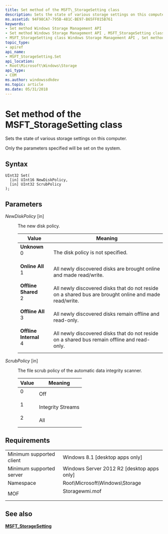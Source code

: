 ```yaml
---
title: Set method of the MSFT\_StorageSetting class
description: Sets the state of various storage settings on this computer.
ms.assetid: 94F98CA7-795B-481C-BE97-B65FF015B761
keywords:
- Set method Windows Storage Management API
- Set method Windows Storage Management API , MSFT_StorageSetting class
- MSFT_StorageSetting class Windows Storage Management API , Set method
topic_type:
- apiref
api_name:
- MSFT_StorageSetting.Set
api_location:
- Root\Microsoft\Windows\Storage
api_type:
- COM
ms.author: windowssdkdev
ms.topic: article
ms.date: 05/31/2018
---
```


# Set method of the MSFT\_StorageSetting class

Sets the state of various storage settings on this computer.

Only the parameters specified will be set on the system.

## Syntax


```mof
UInt32 Set(
  [in] UInt16 NewDiskPolicy,
  [in] UInt32 ScrubPolicy
);
```



## Parameters

<dl> <dt>

*NewDiskPolicy* \[in\]
</dt> <dd>

The new disk policy.



| Value                                                                                                                                                                                                                                                           | Meaning                                                                                                          |
|-----------------------------------------------------------------------------------------------------------------------------------------------------------------------------------------------------------------------------------------------------------------|------------------------------------------------------------------------------------------------------------------|
| <span id="Unknown"></span><span id="unknown"></span><span id="UNKNOWN"></span><dl> <dt>**Unknown**</dt> <dt>0</dt> </dl>                                     | The disk policy is not specified.<br/>                                                                     |
| <span id="Online_All"></span><span id="online_all"></span><span id="ONLINE_ALL"></span><dl> <dt>**Online All**</dt> <dt>1</dt> </dl>                         | All newly discovered disks are brought online and made read/write.<br/>                                    |
| <span id="Offline_Shared"></span><span id="offline_shared"></span><span id="OFFLINE_SHARED"></span><dl> <dt>**Offline Shared**</dt> <dt>2</dt> </dl>         | All newly discovered disks that do not reside on a shared bus are brought online and made read/write.<br/> |
| <span id="Offline_All"></span><span id="offline_all"></span><span id="OFFLINE_ALL"></span><dl> <dt>**Offline All**</dt> <dt>3</dt> </dl>                     | All newly discovered disks remain offline and read-only.<br/>                                              |
| <span id="Offline_Internal"></span><span id="offline_internal"></span><span id="OFFLINE_INTERNAL"></span><dl> <dt>**Offline Internal**</dt> <dt>4</dt> </dl> | All newly discovered disks that do not reside on a shared bus remain offline and read-only.<br/>           |



 

</dd> <dt>

*ScrubPolicy* \[in\]
</dt> <dd>

The file scrub policy of the automatic data integrity scanner.



| Value                                                                        | Meaning                      |
|------------------------------------------------------------------------------|------------------------------|
| <dl> <dt>0</dt> </dl> | Off<br/>               |
| <dl> <dt>1</dt> </dl> | Integrity Streams<br/> |
| <dl> <dt>2</dt> </dl> | All<br/>               |



 

</dd> </dl>

## Requirements



|                                     |                                                                                           |
|-------------------------------------|-------------------------------------------------------------------------------------------|
| Minimum supported client<br/> | Windows 8.1 \[desktop apps only\]<br/>                                              |
| Minimum supported server<br/> | Windows Server 2012 R2 \[desktop apps only\]<br/>                                   |
| Namespace<br/>                | Root\\Microsoft\\Windows\\Storage<br/>                                              |
| MOF<br/>                      | <dl> <dt>Storagewmi.mof</dt> </dl> |



## See also

<dl> <dt>

[**MSFT\_StorageSetting**](msft-storagesetting.md)
</dt> </dl>

 

 





